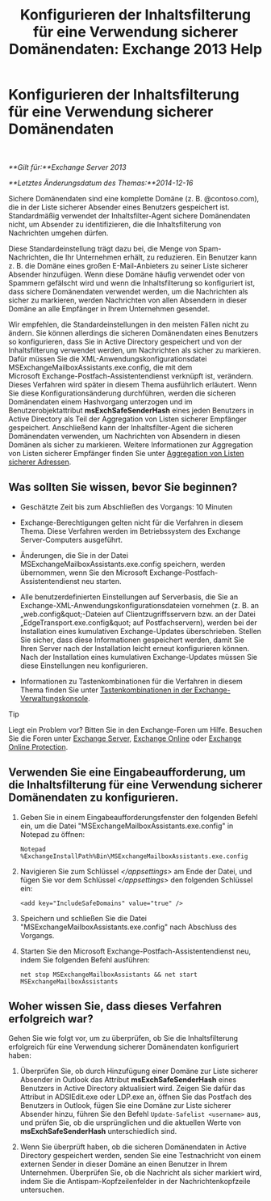 ﻿---
title: 'Konfigurieren der Inhaltsfilterung für eine Verwendung sicherer Domänendaten: Exchange 2013 Help'
TOCTitle: Konfigurieren der Inhaltsfilterung für eine Verwendung sicherer Domänendaten
ms:assetid: 1ee2b663-b4f3-4fef-8954-986f2d820924
ms:mtpsurl: https://technet.microsoft.com/de-de/library/Dn467930(v=EXCHG.150)
ms:contentKeyID: 59634163
ms.date: 05/22/2018
mtps_version: v=EXCHG.150
ms.translationtype: MT
---

# Konfigurieren der Inhaltsfilterung für eine Verwendung sicherer Domänendaten

 

_**Gilt für:**Exchange Server 2013_

_**Letztes Änderungsdatum des Themas:**2014-12-16_

Sichere Domänendaten sind eine komplette Domäne (z. B. @contoso.com), die in der Liste sicherer Absender eines Benutzers gespeichert ist. Standardmäßig verwendet der Inhaltsfilter-Agent sichere Domänendaten nicht, um Absender zu identifizieren, die die Inhaltsfilterung von Nachrichten umgehen dürfen.

Diese Standardeinstellung trägt dazu bei, die Menge von Spam-Nachrichten, die Ihr Unternehmen erhält, zu reduzieren. Ein Benutzer kann z. B. die Domäne eines großen E-Mail-Anbieters zu seiner Liste sicherer Absender hinzufügen. Wenn diese Domäne häufig verwendet oder von Spammern gefälscht wird und wenn die Inhaltsfilterung so konfiguriert ist, dass sichere Domänendaten verwendet werden, um die Nachrichten als sicher zu markieren, werden Nachrichten von allen Absendern in dieser Domäne an alle Empfänger in Ihrem Unternehmen gesendet.

Wir empfehlen, die Standardeinstellungen in den meisten Fällen nicht zu ändern. Sie können allerdings die sicheren Domänendaten eines Benutzers so konfigurieren, dass Sie in Active Directory gespeichert und von der Inhaltsfilterung verwendet werden, um Nachrichten als sicher zu markieren. Dafür müssen Sie die XML-Anwendungskonfigurationsdatei MSExchangeMailboxAssistants.exe.config, die mit dem Microsoft Exchange-Postfach-Assistentendienst verknüpft ist, verändern. Dieses Verfahren wird später in diesem Thema ausführlich erläutert. Wenn Sie diese Konfigurationsänderung durchführen, werden die sicheren Domänendaten einem Hashvorgang unterzogen und im Benutzerobjektattribut **msExchSafeSenderHash** eines jeden Benutzers in Active Directory als Teil der Aggregation von Listen sicherer Empfänger gespeichert. Anschließend kann der Inhaltsfilter-Agent die sicheren Domänendaten verwenden, um Nachrichten von Absendern in diesen Domänen als sicher zu markieren. Weitere Informationen zur Aggregation von Listen sicherer Empfänger finden Sie unter [Aggregation von Listen sicherer Adressen](safelist-aggregation-exchange-2013-help.md).

## Was sollten Sie wissen, bevor Sie beginnen?

  - Geschätzte Zeit bis zum Abschließen des Vorgangs: 10 Minuten

  - Exchange-Berechtigungen gelten nicht für die Verfahren in diesem Thema. Diese Verfahren werden im Betriebssystem des Exchange Server-Computers ausgeführt.

  - Änderungen, die Sie in der Datei MSExchangeMailboxAssistants.exe.config speichern, werden übernommen, wenn Sie den Microsoft Exchange-Postfach-Assistentendienst neu starten.

  - Alle benutzerdefinierten Einstellungen auf Serverbasis, die Sie an Exchange-XML-Anwendungskonfigurationsdateien vornehmen (z. B. an „web.config\&quot;-Dateien auf Clientzugriffsservern bzw. an der Datei „EdgeTransport.exe.config\&quot; auf Postfachservern), werden bei der Installation eines kumulativen Exchange-Updates überschrieben. Stellen Sie sicher, dass diese Informationen gespeichert werden, damit Sie Ihren Server nach der Installation leicht erneut konfigurieren können. Nach der Installation eines kumulativen Exchange-Updates müssen Sie diese Einstellungen neu konfigurieren.

  - Informationen zu Tastenkombinationen für die Verfahren in diesem Thema finden Sie unter [Tastenkombinationen in der Exchange-Verwaltungskonsole](keyboard-shortcuts-in-the-exchange-admin-center-exchange-online-protection-help.md).


> [!TIP]
> Liegt ein Problem vor? Bitten Sie in den Exchange-Foren um Hilfe. Besuchen Sie die Foren unter <A href="https://go.microsoft.com/fwlink/p/?linkid=60612">Exchange Server</A>, <A href="https://go.microsoft.com/fwlink/p/?linkid=267542">Exchange Online</A> oder <A href="https://go.microsoft.com/fwlink/p/?linkid=285351">Exchange Online Protection</A>.



## Verwenden Sie eine Eingabeaufforderung, um die Inhaltsfilterung für eine Verwendung sicherer Domänendaten zu konfigurieren.

1.  Geben Sie in einem Eingabeaufforderungsfenster den folgenden Befehl ein, um die Datei "MSExchangeMailboxAssistants.exe.config" in Notepad zu öffnen:
    
        Notepad %ExchangeInstallPath%Bin\MSExchangeMailboxAssistants.exe.config

2.  Navigieren Sie zum Schlüssel *\</appsettings\>* am Ende der Datei, und fügen Sie vor dem Schlüssel *\</appsettings\>* den folgenden Schlüssel ein:
    
        <add key="IncludeSafeDomains" value="true" />

3.  Speichern und schließen Sie die Datei "MSExchangeMailboxAssistants.exe.config" nach Abschluss des Vorgangs.

4.  Starten Sie den Microsoft Exchange-Postfach-Assistentendienst neu, indem Sie folgenden Befehl ausführen:
    
        net stop MSExchangeMailboxAssistants && net start MSExchangeMailboxAssistants

## Woher wissen Sie, dass dieses Verfahren erfolgreich war?

Gehen Sie wie folgt vor, um zu überprüfen, ob Sie die Inhaltsfilterung erfolgreich für eine Verwendung sicherer Domänendaten konfiguriert haben:

1.  Überprüfen Sie, ob durch Hinzufügung einer Domäne zur Liste sicherer Absender in Outlook das Attribut **msExchSafeSenderHash** eines Benutzers in Active Directory aktualisiert wird. Zeigen Sie dafür das Attribut in ADSIEdit.exe oder LDP.exe an, öffnen Sie das Postfach des Benutzers in Outlook, fügen Sie eine Domäne zur Liste sicherer Absender hinzu, führen Sie den Befehl `Update-Safelist <username>` aus, und prüfen Sie, ob die ursprünglichen und die aktuellen Werte von **msExchSafeSenderHash** unterschiedlich sind.

2.  Wenn Sie überprüft haben, ob die sicheren Domänendaten in Active Directory gespeichert werden, senden Sie eine Testnachricht von einem externen Sender in dieser Domäne an einen Benutzer in Ihrem Unternehmen. Überprüfen Sie, ob die Nachricht als sicher markiert wird, indem Sie die Antispam-Kopfzeilenfelder in der Nachrichtenkopfzeile untersuchen.

